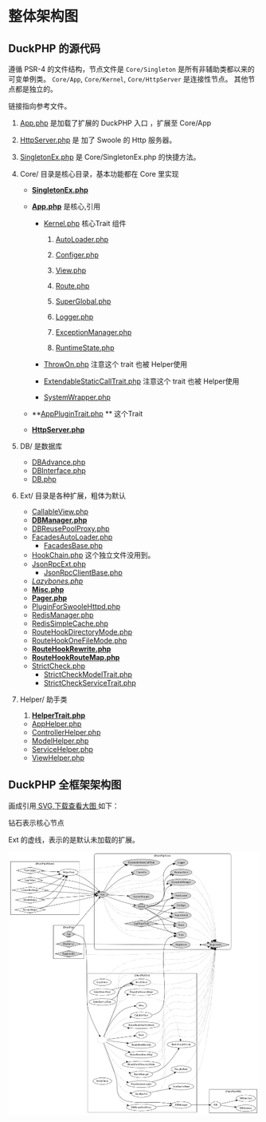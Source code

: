 # 整体架构图
## DuckPHP 的源代码
遵循 PSR-4 的文件结构，节点文件是 `Core/Singleton` 是所有非辅助类都以来的可变单例类。
`Core/App`, `Core/Kernel`, `Core/HttpServer` 是连接性节点。 其他节点都是独立的。

链接指向参考文件。

1. [App.php]() 是加载了扩展的 DuckPHP 入口 ，扩展至 Core/App

2. [HttpServer.php]() 是 加了 Swoole 的 Http 服务器。

3. [SingletonEx.php]() 是 Core/SingletonEx.php 的快捷方法。

4. Core/ 目录是核心目录，基本功能都在 Core 里实现
   - **[SingletonEx.php]()**  

   - **[App.php]()** 是核心,引用

     - [Kernel.php]() 核心Trait 组件

        1. [AutoLoader.php]()

        2. [Configer.php]()

        3. [View.php]()

        4. [Route.php]()

        5. [SuperGlobal.php]()

           

        6. [Logger.php]()

        7. [ExceptionManager.php]()  

        8. [RuntimeState.php]()

     - [ThrowOn.php]() 注意这个 trait 也被 Helper使用

     - [ExtendableStaticCallTrait.php]() 注意这个 trait 也被 Helper使用

     - [SystemWrapper.php]()

   - **[AppPluginTrait.php]() ** 这个Trait 

   - **[HttpServer.php]()**

5. DB/ 是数据库
   - [DBAdvance.php]()
   - [DBInterface.php]()
   - [DB.php]()

6. Ext/ 目录是各种扩展，粗体为默认
   - [CallableView.php]()
   - **[DBManager.php]()**
   - [DBReusePoolProxy.php]()
   - [FacadesAutoLoader.php]()
     - [FacadesBase.php]()
   - [HookChain.php]() 这个独立文件没用到。
   - [JsonRpcExt.php]()
     - [JsonRpcClientBase.php]()
   - *[Lazybones.php]()*
   - **[Misc.php]()**
   - **[Pager.php]()**
   - [PluginForSwooleHttpd.php]()
   - [RedisManager.php]()
   - [RedisSimpleCache.php]()
   - [RouteHookDirectoryMode.php]()
   - [RouteHookOneFileMode.php]()
   - **[RouteHookRewrite.php]()**
   - **[RouteHookRouteMap.php]()**
   - [StrictCheck.php]()
       - [StrictCheckModelTrait.php]()
       - [StrictCheckServiceTrait.php]()

7. Helper/ 助手类

    1. **[HelperTrait.php]()**

    - [AppHelper.php]()
    - [ControllerHelper.php]()
    - [ModelHelper.php]()
    - [ServiceHelper.php]()
    - [ViewHelper.php]()

## DuckPHP 全框架架构图
画成引用[ SVG,下载查看大图 ](duckphp.gv.svg) 如下：

钻石表示核心节点

Ext 的虚线，表示的是默认未加载的扩展。

![DuckPHP](duckphp.gv.svg)

